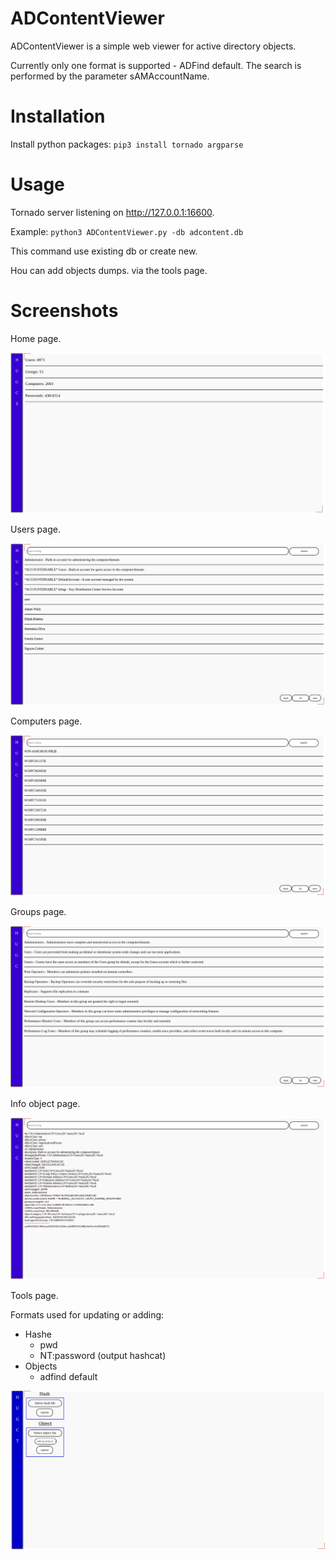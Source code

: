 # ADContentViewer

ADContentViewer is a simple web viewer for active directory objects.

Currently only one format is supported - ADFind default. The search is performed by the parameter sAMAccountName.

# Installation

Install python packages: `pip3 install tornado argparse`

# Usage

Tornado server listening on http://127.0.0.1:16600.

Example: `python3 ADContentViewer.py -db adcontent.db`

This command use existing db or create new.

Нou can add objects dumps. via the tools page.

# Screenshots

Home page.

![Alt text](/image/home.png?raw=true "Home page")

Users page.

![Alt text](/image/users.png?raw=true "Users page")

Computers page.

![Alt text](/image/computers.png?raw=true "Computers page")

Groups page.

![Alt text](/image/groups.png?raw=true "Groups page")

Info object page.

![Alt text](/image/user_info.png?raw=true "Info object page")

Tools page.

Formats used for updating or adding:
- Hashe
	- pwd
	- NT:password (output hashcat)
- Objects
	- adfind default

![Alt text](/image/tools.png?raw=true "Tools page")